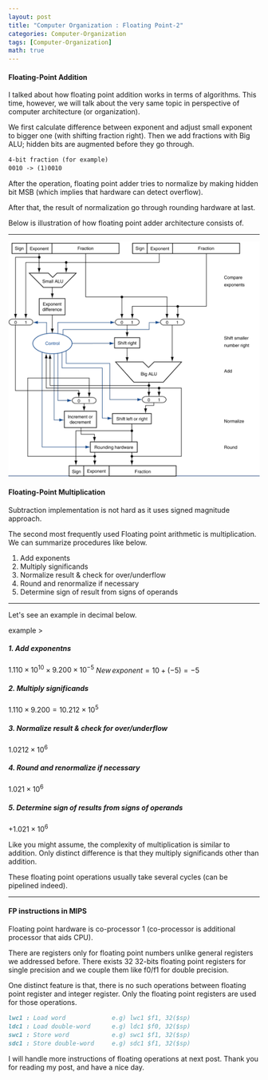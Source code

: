 ```yaml
---
layout: post
title: "Computer Organization : Floating Point-2"
categories: Computer-Organization
tags: [Computer-Organization]
math: true
---
```

#### Floating-Point Addition

I talked about how floating point addition works in terms of algorithms.
This time, however, we will talk about the very same topic in perspective of computer architecture (or organization).

We first calculate difference between exponent and adjust small exponent to bigger one (with shifting fraction right).
Then we add fractions with Big ALU; hidden bits are augmented before they go through.

```markdown
4-bit fraction (for example)
0010 -> (1)0010
```

After the operation, floating point adder tries to normalize by making hidden bit MSB
(which implies that hardware can detect overflow).

After that, the result of normalization go through rounding hardware at last.

Below is illustration of how floating point adder architecture consists of.

---

![FP Adder Hardware](/assets/images/fp_adder.png)

#### Floating-Point Multiplication
Subtraction implementation is not hard as it uses signed magnitude approach.

The second most frequently used Floating point arithmetic is multiplication.
We can summarize procedures like below.

1. Add exponents
2. Multiply significands
3. Normalize result & check for over/underflow
4. Round and renormalize if necessary
5. Determine sign of result from signs of operands

---

Let's see an example in decimal below.

example >

##### 1. Add exponentns
$1.110 \times 10^{10} \times 9.200 \times 10^{-5}$
$New\,exponent=10+(-5)=-5$

##### 2. Multiply significands
$1.110 \times 9.200 = 10.212 \times 10^5$

##### 3. Normalize result & check for over/underflow
$1.0212 \times 10^6$

##### 4. Round and renormalize if necessary
$1.021 \times 10^6$

##### 5. Determine sign of results from signs of operands
$+1.021 \times 10^6$

Like you might assume, the complexity of multiplication is similar to addition.
Only distinct difference is that they multiply significands other than addition.

These floating point operations usually take several cycles (can be pipelined indeed).

---

#### FP instructions in MIPS
Floating point hardware is co-processor 1
(co-processor is additional processor that aids CPU).

There are registers only for floating point numbers unlike general registers we addressed before.
There exists 32 32-bits floating point registers for single precision and we couple them like f0/f1 for double precision.

One distinct feature is that, there is no such operations between floating point register and integer register.
Only the floating point registers are used for those operations.

```markdown
lwc1 : Load word             e.g) lwc1 $f1, 32($sp)
ldc1 : Load double-word      e.g) ldc1 $f0, 32($sp)
swc1 : Store word            e.g) swc1 $f1, 32($sp)
sdc1 : Store double-word     e.g) sdc1 $f1, 32($sp)
```

I will handle more instructions of floating operations at next post.
Thank you for reading my post, and have a nice day.